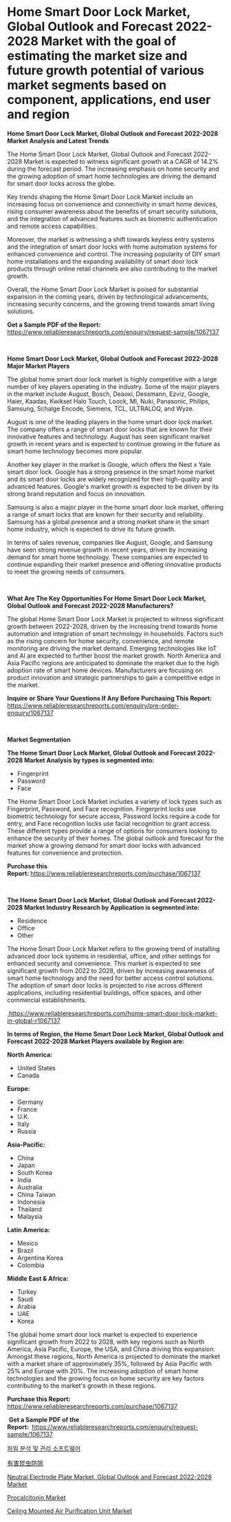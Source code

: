 <p><h1>Home Smart Door Lock Market, Global Outlook and Forecast 2022-2028 Market with the goal of estimating the market size and future growth potential of various market segments based on component, applications, end user and region</h1></p><p><strong>Home Smart Door Lock Market, Global Outlook and Forecast 2022-2028 Market Analysis and Latest Trends</strong></p>
<p><p>The Home Smart Door Lock Market, Global Outlook and Forecast 2022-2028 Market is expected to witness significant growth at a CAGR of 14.2% during the forecast period. The increasing emphasis on home security and the growing adoption of smart home technologies are driving the demand for smart door locks across the globe.</p><p>Key trends shaping the Home Smart Door Lock Market include an increasing focus on convenience and connectivity in smart home devices, rising consumer awareness about the benefits of smart security solutions, and the integration of advanced features such as biometric authentication and remote access capabilities.</p><p>Moreover, the market is witnessing a shift towards keyless entry systems and the integration of smart door locks with home automation systems for enhanced convenience and control. The increasing popularity of DIY smart home installations and the expanding availability of smart door lock products through online retail channels are also contributing to the market growth.</p><p>Overall, the Home Smart Door Lock Market is poised for substantial expansion in the coming years, driven by technological advancements, increasing security concerns, and the growing trend towards smart living solutions.</p></p>
<p><strong>Get a Sample PDF of the Report:&nbsp;</strong> <a href="https://www.reliableresearchreports.com/enquiry/request-sample/1067137">https://www.reliableresearchreports.com/enquiry/request-sample/1067137</a></p>
<p>&nbsp;</p>
<p><strong>Home Smart Door Lock Market, Global Outlook and Forecast 2022-2028 Major Market Players</strong></p>
<p><p>The global home smart door lock market is highly competitive with a large number of key players operating in the industry. Some of the major players in the market include August, Bosch, Deaoxi, Dessmann, Ezviz, Google, Haier, Kaadas, Kwikset Halo Touch, Loock, MI, Nuki, Panasonic, Philips, Samsung, Schalge Encode, Siemens, TCL, ULTRALOQ, and Wyze.</p><p>August is one of the leading players in the home smart door lock market. The company offers a range of smart door locks that are known for their innovative features and technology. August has seen significant market growth in recent years and is expected to continue growing in the future as smart home technology becomes more popular.</p><p>Another key player in the market is Google, which offers the Nest x Yale smart door lock. Google has a strong presence in the smart home market and its smart door locks are widely recognized for their high-quality and advanced features. Google's market growth is expected to be driven by its strong brand reputation and focus on innovation.</p><p>Samsung is also a major player in the home smart door lock market, offering a range of smart locks that are known for their security and reliability. Samsung has a global presence and a strong market share in the smart home industry, which is expected to drive its future growth.</p><p>In terms of sales revenue, companies like August, Google, and Samsung have seen strong revenue growth in recent years, driven by increasing demand for smart home technology. These companies are expected to continue expanding their market presence and offering innovative products to meet the growing needs of consumers.</p></p>
<p>&nbsp;</p>
<p><strong>What Are The Key Opportunities For Home Smart Door Lock Market, Global Outlook and Forecast 2022-2028 Manufacturers?</strong></p>
<p><p>The global Home Smart Door Lock Market is projected to witness significant growth between 2022-2028, driven by the increasing trend towards home automation and integration of smart technology in households. Factors such as the rising concern for home security, convenience, and remote monitoring are driving the market demand. Emerging technologies like IoT and AI are expected to further boost the market growth. North America and Asia Pacific regions are anticipated to dominate the market due to the high adoption rate of smart home devices. Manufacturers are focusing on product innovation and strategic partnerships to gain a competitive edge in the market.</p></p>
<p><strong>Inquire or Share Your Questions If Any Before Purchasing This Report:</strong> <a href="https://www.reliableresearchreports.com/enquiry/pre-order-enquiry/1067137">https://www.reliableresearchreports.com/enquiry/pre-order-enquiry/1067137</a></p>
<p>&nbsp;</p>
<p><strong>Market Segmentation</strong></p>
<p><strong>The Home Smart Door Lock Market, Global Outlook and Forecast 2022-2028 Market Analysis by types is segmented into:</strong></p>
<p><ul><li>Fingerprint</li><li>Password</li><li>Face</li></ul></p>
<p><p>The Home Smart Door Lock Market includes a variety of lock types such as Fingerprint, Password, and Face recognition. Fingerprint locks use biometric technology for secure access, Password locks require a code for entry, and Face recognition locks use facial recognition to grant access. These different types provide a range of options for consumers looking to enhance the security of their homes. The global outlook and forecast for the market show a growing demand for smart door locks with advanced features for convenience and protection.</p></p>
<p><strong>Purchase this Report:&nbsp;</strong><a href="https://www.reliableresearchreports.com/purchase/1067137">https://www.reliableresearchreports.com/purchase/1067137</a></p>
<p>&nbsp;</p>
<p><strong>The Home Smart Door Lock Market, Global Outlook and Forecast 2022-2028 Market Industry Research by Application is segmented into:</strong></p>
<p><ul><li>Residence</li><li>Office</li><li>Other</li></ul></p>
<p><p>The Home Smart Door Lock Market refers to the growing trend of installing advanced door lock systems in residential, office, and other settings for enhanced security and convenience. This market is expected to see significant growth from 2022 to 2028, driven by increasing awareness of smart home technology and the need for better access control solutions. The adoption of smart door locks is projected to rise across different applications, including residential buildings, office spaces, and other commercial establishments.</p></p>
<p><a href="https://www.reliableresearchreports.com/home-smart-door-lock-market-in-global-r1067137">&nbsp;https://www.reliableresearchreports.com/home-smart-door-lock-market-in-global-r1067137</a></p>
<p><strong>In terms of Region, the Home Smart Door Lock Market, Global Outlook and Forecast 2022-2028 Market Players available by Region are:</strong></p>
<p>
    <p> <strong> North America: </strong>
        <ul>
            <li>United States</li>
            <li>Canada</li>
        </ul>
        </p> 
    <p> <strong> Europe: </strong>
        <ul>
            <li>Germany</li>
            <li>France</li>
            <li>U.K.</li>
            <li>Italy</li>
            <li>Russia</li>
        </ul>
        </p> 
    <p> <strong> Asia-Pacific: </strong>
        <ul>
            <li>China</li>
            <li>Japan</li>
            <li>South Korea</li>
            <li>India</li>
            <li>Australia</li>
            <li>China Taiwan</li>
            <li>Indonesia</li>
            <li>Thailand</li>
            <li>Malaysia</li>
        </ul>
        </p> 
    <p> <strong> Latin America: </strong>
        <ul>
            <li>Mexico</li>
            <li>Brazil</li>
            <li>Argentina Korea</li>
            <li>Colombia</li>
        </ul>
        </p> 
    <p> <strong> Middle East & Africa: </strong>
        <ul>
            <li>Turkey</li>
            <li>Saudi</li>
            <li>Arabia</li>
            <li>UAE</li>
            <li>Korea</li>
        </ul>
    </p>
    </p>
<p><p>The global home smart door lock market is expected to experience significant growth from 2022 to 2028, with key regions such as North America, Asia Pacific, Europe, the USA, and China driving this expansion. Amongst these regions, North America is projected to dominate the market with a market share of approximately 35%, followed by Asia Pacific with 25% and Europe with 20%. The increasing adoption of smart home technologies and the growing focus on home security are key factors contributing to the market's growth in these regions.</p></p>
<p><strong>Purchase this Report: </strong><a href="https://www.reliableresearchreports.com/purchase/1067137">https://www.reliableresearchreports.com/purchase/1067137</a></p>
<p>&nbsp;<strong>Get a Sample PDF of the Report:&nbsp;&nbsp;</strong><a href="https://www.reliableresearchreports.com/enquiry/request-sample/1067137">https://www.reliableresearchreports.com/enquiry/request-sample/1067137</a></p>
<p><strong></strong></p>
<p><p><a href="https://medium.com/@codinchelcea2022/%ED%8C%8C%EC%9D%BC-%EB%B6%84%EC%84%9D-%EB%B0%8F-%EA%B4%80%EB%A6%AC-%EC%86%8C%ED%94%84%ED%8A%B8%EC%9B%A8%EC%96%B4-%EC%8B%9C%EC%9E%A5%EC%9D%80-%EC%8B%9C%EC%9E%A5-%EC%A0%90%EC%9C%A0%EC%9C%A8-%ED%81%AC%EA%B8%B0-%EB%B0%8F-2031%EB%85%84%EA%B9%8C%EC%A7%80%EC%9D%98-%ED%94%84%EB%A1%9C%EC%A0%9D%ED%8A%B8%EB%90%9C-%EC%A0%84%EB%A7%9D%EC%97%90-%EC%B4%88%EC%A0%90%EC%9D%84-%EB%A7%9E%EC%B6%A5%EB%8B%88%EB%8B%A4-3744f178d387">파일 분석 및 관리 소프트웨어</a></p><p><a href="https://github.com/gfggqjbfys368009/Market-Research-Report-List-2/blob/main/616166686378.md">有害昆虫防除</a></p><p><a href="https://github.com/EveKerluke2023/Market-Research-Report-List-1/blob/main/neutral-electrode-plate-market-global-outlook-and-forecast-2022-2028-market.md">Neutral Electrode Plate Market, Global Outlook and Forecast 2022-2028 Market</a></p><p><a href="https://www.linkedin.com/pulse/procalcitonin-market-analysis-sze-forecasted-period-from-2024-llkhf">Procalcitonin Market</a></p><p><a href="https://issuu.com/reportprime-2/docs/ceiling-mounted-air-purification-unit-market-size-">Ceiling Mounted Air Purification Unit Market</a></p></p>